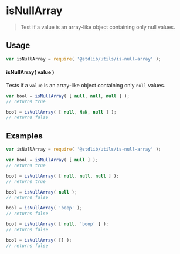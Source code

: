 # isNullArray

> Test if a value is an array-like object containing only null values.

<section class="usage">

## Usage

``` javascript
var isNullArray = require( '@stdlib/utils/is-null-array' );
```

#### isNullArray( value )

Tests if a `value` is an array-like object containing only `null` values.

``` javascript
var bool = isNullArray( [ null, null, null ] );
// returns true

bool = isNullArray( [ null, NaN, null ] );
// returns false
```

<!-- </usage> -->


<section class="examples">

## Examples


``` javascript
var isNullArray = require( '@stdlib/utils/is-null-array' );

var bool = isNullArray( [ null ] );
// returns true

bool = isNullArray( [ null, null, null ] );
// returns true

bool = isNullArray( null );
// returns false

bool = isNullArray( 'beep' );
// returns false

bool = isNullArray( [ null, 'boop' ] );
// returns false

bool = isNullArray( [] );
// returns false
```

<!-- </examples> -->


<section class="links">

<!-- </links> -->
